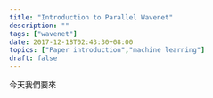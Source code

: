 ```yaml
---
title: "Introduction to Parallel Wavenet"
description: ""
tags: ["wavenet"]
date: 2017-12-18T02:43:30+08:00
topics: ["Paper introduction","machine learning"]
draft: false
---
```

今天我們要來
